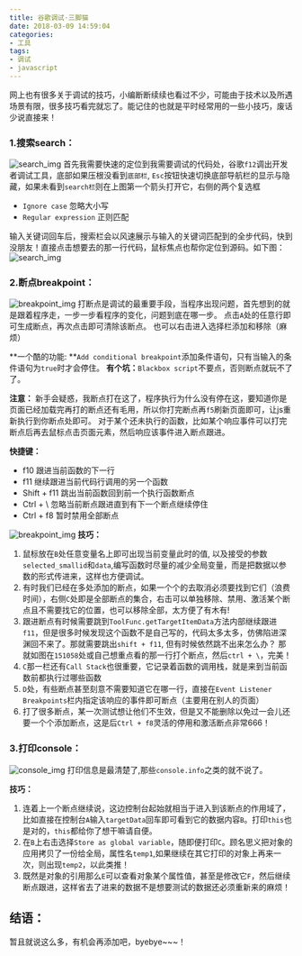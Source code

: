 ```yaml
---
title: 谷歌调试·三脚猫
date: 2018-03-09 14:59:04
categories:
- 工具
tags:
- 调试
- javascript
---
```


网上也有很多关于调试的技巧，小编断断续续也看过不少，可能由于技术以及所遇场景有限，很多技巧看完就忘了。能记住的也就是平时经常用的一些小技巧，废话少说直接来！


<!-- more -->

### 1.搜索search：
![search_img](/images/debug/1.png)
首先我需要快速的定位到我需要调试的代码处，谷歌`f12`调出开发者调试工具，底部如果压根没看到`底部栏`, `Esc`按钮快速切换底部导航栏的显示与隐藏，如果未看到`search栏`则在上图第一个箭头打开它，右侧的两个复选框

* `Ignore case`     忽略大小写
* `Regular expression`  正则匹配

输入关键词回车后，搜索栏会以风速展示与输入的关键词匹配到的全步代码，快到没朋友！直接点击想要去的那一行代码，鼠标焦点也帮你定位到源码。如下图：
![search_img](/images/debug/2.png)

### 2.断点breakpoint：
![breakpoint_img](/images/debug/3.png)
打断点是调试的最重要手段，当程序出现问题，首先想到的就是跟着程序走，一步一步看程序的变化，问题到底在哪一步。
点击`A`处的任意行即可生成断点，再次点击即可清除该断点。
也可以右击进入选择栏添加和移除（麻烦）

**一个酷的功能: **`Add conditional breakpoint`添加条件语句，只有当输入的条件语句为`true`时才会停住。
**有个坑：**`Blackbox script`不要点，否则断点就玩不了了。 

**注意：** 
新手会疑惑，我断点打在这了，程序执行为什么没有停在这，要知道你是页面已经加载完再打的断点还有毛用，所以你打完断点再`f5`刷新页面即可，让js重新执行到你断点处即可。
对于某个还未执行的函数，比如某个响应事件可以打完断点后再去鼠标点击页面元素，然后响应该事件进入断点跟进。

**快捷键：**

* f10 跟进当前函数的下一行
* f11 继续跟进当前代码行调用的另一个函数
* Shift + f11 跳出当前函数回到前一个执行函数断点
* Ctrl + \  忽略当前断点跟进直到有下一个断点继续停住
* Ctrl + f8  暂时禁用全部断点

![breakpoint_img](/images/debug/4.png)
**技巧：**

1. 鼠标放在`B`处任意变量名上即可出现当前变量此时的值, 以及接受的参数`selected_smallid`和`data`,编写函数时尽量的减少全局变量，而是把数据以参数的形式传进来，这样也方便调试。
2. 有时我们已经在多处添加的断点，如果一个个的去取消必须要找到它们（浪费时间），右侧`C`处即是全部断点的集合，右击可以单独移除、禁用、激活某个断点且不需要找它的位置，也可以移除全部，太方便了有木有!
3. 跟进断点有时候需要跳到`ToolFunc.getTargetItemData`方法内部继续跟进`f11`，但是很多时候发现这个函数不是自己写的，代码太多太多，仿佛陷进深渊回不来了。那就需要跳出`shift + f11`, 但有时候依然跳不出来怎么办？
那就如图在`151058`处或自己想重点看的那一行打个断点，然后`ctrl + \`，完美！
4. `C`那一栏还有`Call Stack`也很重要，它记录着函数的调用栈，就是来到当前函数前都执行过哪些函数
5. `D`处，有些断点甚至刻意不需要知道它在哪一行，直接在`Event Listener Breakpoints`栏内指定该响应的事件即可断点（主要用在别人的页面）
6. 打了很多断点，某一次测试想让他们不生效，但是又不能删除以免过一会儿还要一个个添加断点，这是后`Ctrl + f8`灵活的停用和激活断点非常666！

### 3.打印console：
![console_img](/images/debug/5.png)
打印信息是最清楚了,那些`console.info`之类的就不说了。

**技巧：**

1. 连着上一个断点继续说，这边控制台起始就相当于进入到该断点的作用域了，比如直接在控制台`A`输入`targetData`回车即可看到它的数据内容`B`。打印`this`也是对的，`this`都给你了想干嘛请自便。
2. 在`B`上右击选择`Store as global variable`，随即便打印`C`。顾名思义把对象的应用拷贝了一份给全局，属性名`temp1`,如果继续在其它打印的对象上再来一次，则出现`temp2`，以此类推！
3. 既然是对象的引用那么`E`可以查看对象某个属性值，甚至是修改它`F`，然后继续断点跟进，这样省去了进来的数据不是想要测试的数据还必须重新来的麻烦！



## 结语：
暂且就说这么多，有机会再添加吧，byebye~~~！
